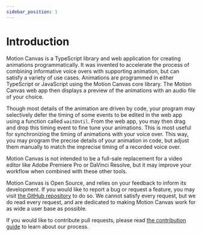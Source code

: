 ```yaml
---
sidebar_position: 1
---
```


# Introduction

Motion Canvas is a TypeScript library and web application for creating
animations programmatically. It was invented to accelerate the process of
combining informative voice overs with supporting animation, but can satisfy a
variety of use cases. Animations are programmed in either TypeScript or
JavaScript using the Motion Canvas core library. The Motion Canvas web app then
displays a preview of the animations with an audio file of your choice.

Though most details of the animation are driven by code, your program may
selectively defer the timing of some events to be edited in the web app using a
function called `waitUntil`. From the web app, you may then drag and drop this
timing event to fine tune your animations. This is most useful for synchronizing
the timing of animations with your voice over. This way, you may program the
precise details of your animation in code, but adjust them manually to match the
imprecise timing of a recorded voice over.

Motion Canvas is not intended to be a full-sale replacement for a video editor
like Adobe Premiere Pro or DaVinci Resolve, but it may improve your workflow
when combined with these other tools.

Motion Canvas is Open Source, and relies on your feedback to inform its
development. If you would like to report a bug or request a feature, you may
visit [the GitHub repository][repo] to do so. We cannot satisfy every request,
but we do read every request, and are dedicated to making Motion Canvas work for
as wide a user base as possible.

If you would like to contribute pull requests, please read [the contribution
guide][contributing] to learn about our process.

[contributing]: https://github.com/motion-canvas/motion-canvas/blob/main/CONTRIBUTING.md
[repo]: https://github.com/motion-canvas/motion-canvas

